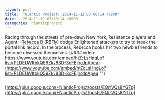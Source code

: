 ```yaml
---
layout: post
title:  "Niantic Project: 2014-11-12 03:00:14 +0900"
date:   2014-11-12 03:00:14 +0900
categories: nianticproject
---
```

Racing through the streets of pre-dawn New York, Resistance players and Agent +[Rebecca B](https://plus.google.com/101737741353281311056 "") (RBFly) dodge Enlightened attackers to try to break the portal link record. In the process, Rebecca hooks her two newbie friends to become obsessed themselves.
[#### video: https://www.youtube.com/embed/htZcLsHngLo?list=PLDEUWItbkQ59Zk283D-3cFEjlrcdpApea](https://www.youtube.com/embed/htZcLsHngLo?list=PLDEUWItbkQ59Zk283D-3cFEjlrcdpApea "")
- - -
[https://plus.google.com/+NianticProject/posts/EQmVQs8YGTp](https://plus.google.com/+NianticProject/posts/EQmVQs8YGTp)

